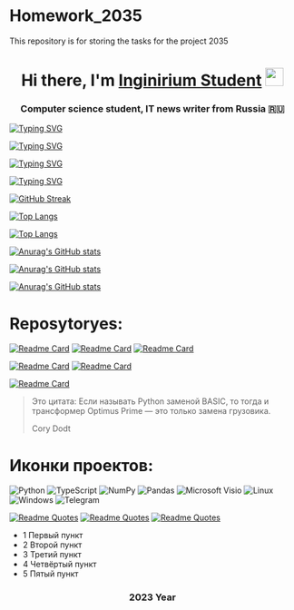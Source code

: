 # Homework_2035
This repository is for storing the tasks for the project 2035
<h1 align="center">Hi there, I'm <a href="https://inginirium.ru/" target="_blank">Inginirium Student</a> 
<img src="https://github.com/blackcater/blackcater/raw/main/images/Hi.gif" height="32"/></h1>
<h3 align="center">Computer science student, IT news writer from Russia 🇷🇺</h3>

[![Typing SVG](https://readme-typing-svg.herokuapp.com?font=Fira+Code&pause=800&width=435&lines=%D0%94%D0%B0%D0%BD%D0%BD%D1%8B%D0%B9+%D1%80%D0%B5%D0%BF%D0%BE%D0%B7%D0%B8%D1%82%D0%BE%D1%80%D0%B8%D0%B9+%D1%81%D0%BE%D0%B4%D0%B5%D1%80%D0%B6%D0%B8%D1%82+%D0%BF%D1%80%D0%B8%D0%BC%D0%B5%D1%80%D1%8B;%D1%80%D0%B0%D0%B1%D0%BE%D1%82%D1%8B+Markdown)](https://git.io/typing-svg)

[![Typing SVG](https://readme-typing-svg.herokuapp.com?font=Fira+Code&pause=800&width=435&lines=%D0%94%D0%BE%D0%BC%D0%B0%D1%88%D0%BD%D1%8F%D1%8F+%D1%80%D0%B0%D0%B1%D0%BE%D1%82%D0%B0+%D1%81%D1%82%D1%83%D0%B4%D0%B5%D0%BD%D1%82%D0%B0+%D0%BF%D0%BE+%D0%BF%D1%80%D0%BE%D0%B5%D0%BA%D1%82%D1%83;%D0%9A%D0%BE%D0%B4+%D0%91%D1%83%D0%B4%D1%83%D1%89%D0%B5%D0%B3%D0%BE%3A+%D0%A3%D0%BD%D0%B8%D0%B2%D0%B5%D1%80%D1%81%D0%B8%D1%82%D0%B5%D1%82+2035)](https://git.io/typing-svg)

[![Typing SVG](https://readme-typing-svg.herokuapp.com?font=Fira+Code&pause=800&width=435&lines=Student%E2%80%99s+homework+on+the+project;Code+of+the+Future%3A+University+2035)](https://git.io/typing-svg)

<!---Пример кода-->
[![Typing SVG](https://readme-typing-svg.demolab.com?font=Times+New+Roman&size=24&pause=1000&width=435&lines=Computer+science+student+from+Russia)](https://git.io/typing-svg)

[![GitHub Streak](https://github-readme-streak-stats.herokuapp.com/?user=QuadDarv1ne)](https://git.io/streak-stats)

<!---Для компактной версии-->
[![Top Langs](https://github-readme-stats-sigma-five.vercel.app/api/top-langs/?username=QuadDarv1ne&layout=compact)](https://github.com/anuraghazra/github-readme-stats)

<!---Для подробной версии-->
[![Top Langs](https://github-readme-stats-sigma-five.vercel.app/api/top-langs/?username=QuadDarv1ne)](https://github.com/anuraghazra/github-readme-stats)

[![Anurag's GitHub stats](https://github-readme-stats-sigma-five.vercel.app/api?username=QuadDarv1ne&theme=tokyonight&show_icons=true)](https://github.com/anuraghazra/github-readme-stats)

[![Anurag's GitHub stats](https://github-readme-stats-sigma-five.vercel.app/api?username=QuadDarv1ne&theme=discord_old_blurple&show_icons=true)](https://github.com/anuraghazra/github-readme-stats)

[![Anurag's GitHub stats](https://github-readme-stats-sigma-five.vercel.app/api?username=QuadDarv1ne&theme=nonet&show_icons=true)](https://github.com/anuraghazra/github-readme-stats)

# Reposytoryes:
[![Readme Card](https://github-readme-stats-sigma-five.vercel.app/api/pin/?username=QuadDarv1ne&repo=sfml-vscode)](https://github.com/QuadDarv1ne/sfml-vscode)
[![Readme Card](https://github-readme-stats-sigma-five.vercel.app/api/pin/?username=QuadDarv1ne&repo=super-mario-python)](https://github.com/QuadDarv1ne/super-mario-python)
[![Readme Card](https://github-readme-stats-sigma-five.vercel.app/api/pin/?username=QuadDarv1ne&repo=vue-interactive-paycard)](https://github.com/QuadDarv1ne/vue-interactive-paycard)

[![Readme Card](https://github-readme-stats-sigma-five.vercel.app/api/pin/?username=QuadDarv1ne&repo=metrics)](https://github.com/QuadDarv1ne/metrics)
[![Readme Card](https://github-readme-stats-sigma-five.vercel.app/api/pin/?username=QuadDarv1ne&repo=Python-checkers)](https://github.com/QuadDarv1ne/Python-checkers)

[![Readme Card](https://github-readme-stats-sigma-five.vercel.app/api/pin/?username=QuadDarv1ne&repo=github-readme-stats)](https://github.com/anuraghazra/github-readme-stats)

> Это цитата: Если называть Python заменой BASIC, то тогда и трансформер Optimus Prime — это только замена грузовика.
>
> Cory Dodt

# Иконки проектов:
![Python](https://img.shields.io/badge/python-3670A0?style=for-the-badge&logo=python&logoColor=ffdd54)
![TypeScript](https://img.shields.io/badge/typescript-%23007ACC.svg?style=for-the-badge&logo=typescript&logoColor=white)
![NumPy](https://img.shields.io/badge/numpy-%23013243.svg?style=for-the-badge&logo=numpy&logoColor=white)
![Pandas](https://img.shields.io/badge/pandas-%23150458.svg?style=for-the-badge&logo=pandas&logoColor=white)
![Microsoft Visio ](https://img.shields.io/badge/Microsoft_Visio-3955A3?style=for-the-badge&logo=microsoft-visio&logoColor=white)
![Linux](https://img.shields.io/badge/Linux-FCC624?style=for-the-badge&logo=linux&logoColor=black)
![Windows](https://img.shields.io/badge/Windows-0078D6?style=for-the-badge&logo=windows&logoColor=white)
![Telegram](https://img.shields.io/badge/Telegram-2CA5E0?style=for-the-badge&logo=telegram&logoColor=white)

[![Readme Quotes](https://quotes-github-readme-sigma-five.vercel.app/api?type=horizontal&theme=catppuccin_frappe)](https://github.com/piyushsuthar/github-readme-quotes)
[![Readme Quotes](https://quotes-github-readme-sigma-five.vercel.app/api?type=horizontal&theme=dark)](https://github.com/piyushsuthar/github-readme-quotes)
[![Readme Quotes](https://quotes-github-readme-sigma-five.vercel.app/api?type=horizontal&theme=algolia)](https://github.com/piyushsuthar/github-readme-quotes)

- 1 Первый пункт
- 2 Второй пункт
- 3 Третий пункт
- 4 Четвёртый пункт
- 5 Пятый пункт

### <h3 align="center"> 2023 Year </h3>
